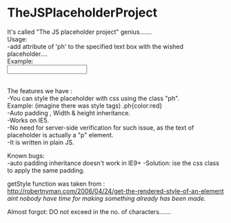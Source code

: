 # TheJSPlaceholderProject
It's called "The JS placeholder project" genius.......<br />
Usage:<br />
  -add attribute of 'ph' to the specified text box with the wished placeholder....<br />
Example:<br />
  <input type="text" ph="First name." /><br /><br />


The features we have :<br />
  -You can style the placeholder with css using the class "ph".<br />
    Example: (imagine there was style tags) .ph{color:red}<br />
  -Auto padding , Width & height inheritance.<br />
  -Works on IE5.<br />
  -No need for server-side verification for such issue, as the text of placeholder is actually a "p" element.<br />
  -It is written in plain JS.<br />
  
Known bugs:<br />
  -auto padding inheritance doesn't work in IE9+
  -Solution: ise the css class to apply the same padding.
  
getStyle function was taken from : http://robertnyman.com/2006/04/24/get-the-rendered-style-of-an-element<br />
*aint  nobody have time for making something already has been made.*<br />

Almost forgot: DO not exceed in the no. of characters.......<br />
